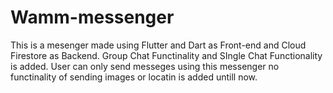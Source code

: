 # Wamm-messenger
This is a mesenger made using Flutter and Dart as Front-end and Cloud Firestore as Backend.
Group Chat Functinality and SIngle Chat Functionality is added.
User can only send messeges using this messenger no functinality of sending images or locatin is added untill now.
